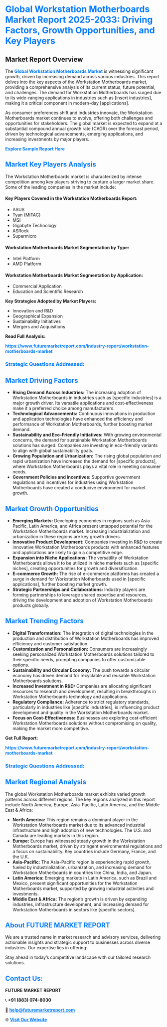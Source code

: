<h1 style="color: #007BFF;">Global Workstation Motherboards Market Report 2025-2033: Driving Factors, Growth Opportunities, and Key Players</h1>

<section id="overview">
<h2>Market Report Overview</h2>
<p>The <a href="https://www.futuremarketreport.com/industry-report/workstation-motherboards-market" style="color: #007BFF; text-decoration: none;"><strong>Global Workstation Motherboards Market</strong></a> is witnessing significant growth, driven by increasing demand across various industries. This report delves into the key aspects of the Workstation Motherboards market, providing a comprehensive analysis of its current status, future potential, and challenges. The demand for Workstation Motherboards has surged due to its wide-ranging applications in industries such as [insert industries], making it a critical component in modern-day [applications].</p>
<p>As consumer preferences shift and industries innovate, the Workstation Motherboards market continues to evolve, offering both challenges and opportunities for stakeholders. The global market is expected to expand at a substantial compound annual growth rate (CAGR) over the forecast period, driven by technological advancements, emerging applications, and increasing investments by major players.</p>
</section>

<section id="overview">
<p><a href="https://www.futuremarketreport.com/request-sample/reportId=115672" style="color: #007BFF; text-decoration: none;"><strong>Explore Sample Report Here</strong></a></p>
</section>

<section id="key-players">
<h2 style="color: #007BFF;">Market Key Players Analysis</h2>
<p>The Workstation Motherboards market is characterized by intense competition among key players striving to capture a larger market share. Some of the leading companies in the market include:</p>
<h4>Key Players Covered in the Workstation Motherboards Report:</h4>
<ul><li>ASUS</li><li>Tyan (MiTAC)</li><li>MSI</li><li>Gigabyte Technology</li><li>ASRock</li><li>Supermicro</li></ul>
<h4>Workstation Motherboards Market Segmentation by Type:</h4>
<ul><li>Intel Platform</li><li>AMD Platform</li></ul>

<h4>Workstation Motherboards Market Segmentation by Application:</h4>
<ul><li>Commercial Application</li><li>Education and Scientific Research</li></ul>
<p><strong>Key Strategies Adopted by Market Players:</strong></p>
<ul>
<li>Innovation and R&D</li>
<li>Geographical Expansion</li>
<li>Sustainability Initiatives</li>
<li>Mergers and Acquisitions</li>
</ul>
</section>

<section>
<p><strong>Read Full Analysis: </strong></p><a href="https://www.futuremarketreport.com/industry-report/workstation-motherboards-market" style="color: #007BFF; text-decoration: none;"><strong>https://www.futuremarketreport.com/industry-report/workstation-motherboards-market</strong></a>
<h3 style="color: #007BFF;">Strategic Questions Addressed:</h3>
</section>

<section id="driving-factors">
<h2 style="color: #007BFF;">Market Driving Factors</h2>
<ul>
<li><strong>Rising Demand Across Industries:</strong> The increasing adoption of Workstation Motherboards in industries such as [specific industries] is a major growth driver. Its versatile applications and cost-effectiveness make it a preferred choice among manufacturers.</li>
<li><strong>Technological Advancements:</strong> Continuous innovations in production and application technologies have enhanced the efficiency and performance of Workstation Motherboards, further boosting market demand.</li>
<li><strong>Sustainability and Eco-Friendly Initiatives:</strong> With growing environmental concerns, the demand for sustainable Workstation Motherboards solutions has surged. Companies are investing in eco-friendly variants to align with global sustainability goals.</li>
<li><strong>Growing Population and Urbanization:</strong> The rising global population and rapid urbanization have increased the demand for [specific products], where Workstation Motherboards plays a vital role in meeting consumer needs.</li>
<li><strong>Government Policies and Incentives:</strong> Supportive government regulations and incentives for industries using Workstation Motherboards have created a conducive environment for market growth.</li>
</ul>
</section>

<section id="growth-opportunities">
<h2 style="color: #007BFF;">Market Growth Opportunities</h2>
<ul>
<li><strong>Emerging Markets:</strong> Developing economies in regions such as Asia-Pacific, Latin America, and Africa present untapped potential for the Workstation Motherboards market. Increasing industrialization and urbanization in these regions are key growth drivers.</li>
<li><strong>Innovative Product Development:</strong> Companies investing in R&D to create innovative Workstation Motherboards products with enhanced features and applications are likely to gain a competitive edge.</li>
<li><strong>Expansion into Niche Applications:</strong> The versatility of Workstation Motherboards allows it to be utilized in niche markets such as [specific niches], creating opportunities for growth and diversification.</li>
<li><strong>E-commerce Growth:</strong> The rise of e-commerce platforms has created a surge in demand for Workstation Motherboards used in [specific applications], further boosting market growth.</li>
<li><strong>Strategic Partnerships and Collaborations:</strong> Industry players are forming partnerships to leverage shared expertise and resources, driving the development and adoption of Workstation Motherboards products globally.</li>
</ul>
</section>

<section id="trending-factors">
<h2 style="color: #007BFF;">Market Trending Factors</h2>
<ul>
<li><strong>Digital Transformation:</strong> The integration of digital technologies in the production and distribution of Workstation Motherboards has improved efficiency and customer satisfaction.</li>
<li><strong>Customization and Personalization:</strong> Consumers are increasingly seeking personalized Workstation Motherboards solutions tailored to their specific needs, prompting companies to offer customizable options.</li>
<li><strong>Sustainability and Circular Economy:</strong> The push towards a circular economy has driven demand for recyclable and reusable Workstation Motherboards solutions.</li>
<li><strong>Increased Investment in R&D:</strong> Companies are allocating significant resources to research and development, resulting in breakthroughs in Workstation Motherboards technology and applications.</li>
<li><strong>Regulatory Compliance:</strong> Adherence to strict regulatory standards, particularly in industries like [specific industries], is influencing product development and quality in the Workstation Motherboards market.</li>
<li><strong>Focus on Cost-Effectiveness:</strong> Businesses are exploring cost-efficient Workstation Motherboards solutions without compromising on quality, making the market more competitive.</li>
</ul>
</section>

<section>
<p><strong>Get Full Report: </strong></p><a href="https://www.futuremarketreport.com/industry-report/workstation-motherboards-market" style="color: #007BFF; text-decoration: none;"><strong>https://www.futuremarketreport.com/industry-report/workstation-motherboards-market</strong></a>
<h3 style="color: #007BFF;">Strategic Questions Addressed:</h3>
</section>


<section id="regional-analysis">
<h2 style="color: #007BFF;">Market Regional Analysis</h2>
<p>The global Workstation Motherboards market exhibits varied growth patterns across different regions. The key regions analyzed in this report include North America, Europe, Asia-Pacific, Latin America, and the Middle East & Africa:</p>
<ul>
<li><strong>North America:</strong> This region remains a dominant player in the Workstation Motherboards market due to its advanced industrial infrastructure and high adoption of new technologies. The U.S. and Canada are leading markets in this region.</li>
<li><strong>Europe:</strong> Europe has witnessed steady growth in the Workstation Motherboards market, driven by stringent environmental regulations and a focus on sustainability. Key countries include Germany, France, and the U.K.</li>
<li><strong>Asia-Pacific:</strong> The Asia-Pacific region is experiencing rapid growth, fueled by industrialization, urbanization, and increasing demand for Workstation Motherboards in countries like China, India, and Japan.</li>
<li><strong>Latin America:</strong> Emerging markets in Latin America, such as Brazil and Mexico, present significant opportunities for the Workstation Motherboards market, supported by growing industrial activities and investments.</li>
<li><strong>Middle East & Africa:</strong> The region’s growth is driven by expanding industries, infrastructure development, and increasing demand for Workstation Motherboards in sectors like [specific sectors].</li>
</ul>
</section>

<footer>
<h2 style="color: #007BFF;">About FUTURE MARKET REPORT</h2>
<p>We are a trusted name in market research and advisory services, delivering actionable insights and strategic support to businesses across diverse industries. Our expertise lies in offering:</p>

<p>Stay ahead in today’s competitive landscape with our tailored research solutions.</p>

<h2 style="color: #007BFF;">Contact Us:</h2>
<p><strong>FUTURE MARKET REPORT</strong></p>
<p>📞 <strong>+91 (883) 074-8030</strong></p>
<p>📧 <strong><a href="mailto:help@futuremarketreport.com" style="color: #007BFF;">help@futuremarketreport.com</a></strong></p>
<p>🌐 <strong><a href="https://www.futuremarketreport.com/" style="color: #007BFF;">Visit Our Website</a></strong></p>
</footer>